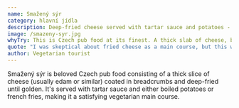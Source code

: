 ```yaml
---
name: Smažený sýr
category: hlavní jídla
description: Deep-fried cheese served with tartar sauce and potatoes - crispy outside, melty inside
image: /smazeny-syr.jpg
whyTry: This is Czech pub food at its finest. A thick slab of cheese, breaded and fried until golden, served with tartar sauce and potatoes or fries. It's indulgent, simple, and exactly what you want after a few beers.
quote: "I was skeptical about fried cheese as a main course, but this was actually amazing. Crispy outside, melty inside, pure comfort food!"
author: Vegetarian tourist
---
```


Smažený sýr is beloved Czech pub food consisting of a thick slice of cheese (usually edam or similar) coated in breadcrumbs and deep-fried until golden. It's served with tartar sauce and either boiled potatoes or french fries, making it a satisfying vegetarian main course.